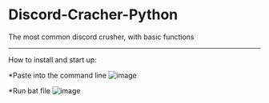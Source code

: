 # Discord-Cracher-Python

The most common discord crusher, with basic functions
_____

How to install and start up:

*Paste into the command line
![image](https://user-images.githubusercontent.com/69690887/176689604-8974b7d4-a392-4528-9fd7-c2ff0b84ec64.png)

*Run bat file
![image](https://user-images.githubusercontent.com/69690887/176689847-cb035873-c28c-4cb1-ab36-51d85ec5027c.png)



